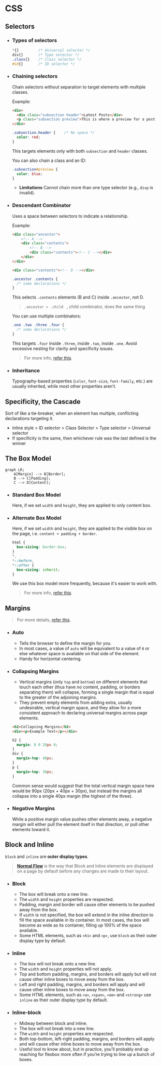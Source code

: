 ﻿  # CSS

## Selectors
- ### Types of selectors

	```css
	*{}			/* Universal selector */
	div{}		/* Type selector */
	.class{}	/* Class selector */
	#id{}		/* ID selector */
	```
- ### Chaining selectors

	Chain selectors without separation to target elements with multiple classes.

	Example:
	
	```html
	<div>
	  <div class="subsection header">Latest Posts</div>
	  <p class="subsection preview">This is where a preview for a post might go.</p>
	</div>
	```
	```css
	.subsection.header {	/* No space */
	  color: red;
	}
	```
	This targets elements only with both `subsection` and `header` classes.

	You can also chain a class and an ID:
	
	```css
	.subsection#preview {
	  color: blue;
	}
	```

	- **Limitations**
	Cannot chain more than one type selector (e.g., `divp` is invalid).

- ### Descendant Combinator
	Uses a space between selectors to indicate a relationship.

	Example:
	
	```html
	<div class="ancestor">
		<!-- A -->
		<div class="contents">
			<!-- B -->
			<div class="contents"><!-- C --></div>
		</div>
	</div>
	
	<div class="contents"><!-- D --></div>
	```
	```css
	.ancestor .contents {
	  /* some declarations */
	}
	```
	
	This selects `.contents` elements (B and C) inside `.ancestor`, not D.
	> `.ancestor > .child ` , child combinator, does the same thing

	You can use multiple combinators:
	
	```css
	.one .two .three .four {
	  /* some declarations */
	}
	```
	This targets `.four` inside `.three`, inside `.two`, inside `.one`. Avoid excessive nesting for clarity and specificity issues.
	> For more info, [refer this](https://www.theodinproject.com/lessons/foundations-intro-to-css#chaining-selectors).

- ### Inheritance
	Typography-based properties (`color`, `font-size`, `font-family`, etc.) are usually inherited, while most other properties aren’t.

## Specificity, the Cascade

Sort of like a tie-breaker, when an element has multiple, conflicting declarations targeting it.  
- Inline style > ID selector > Class Selector > Type selector > Universal selector
- If specificity is the same, then whichever rule was the _last_ defined is the winner


## The Box Model


```mermaid
graph LR;
    A[Margin] --> B[Border];
    B --> C[Padding];
    C --> D[Content];
```
- ### Standard Box Model
	Here, if we set `width` and `height`, they are applied to only content box. 
- ### Alternate Box Model
	Here, if we set `width` and `height`, they are applied to the visible box on the page, i.e. `content + padding + border`. 
	
	```css
	html {
	  box-sizing: border-box;
	}
	*,
	*::before,
	*::after {
	  box-sizing: inherit;
	}
	```
	We use this box model more frequently, because it's easier to work with.
	> For more info, [refer this](https://developer.mozilla.org/en-US/docs/Learn/CSS/Building_blocks/The_box_model#the_standard_css_box_model).




## Margins

> For more details, [refer this](https://css-tricks.com/almanac/properties/m/margin/).
- ### Auto
	- Tells the browser to define the margin for you.
	- In most cases, a value of `auto` will be equivalent to a value of `0` or else whatever space is available on that side of the element.
	- Handy for horizontal centering.

- ### Collapsing Margins
	- Vertical margins (only `top` and `bottom`) on different elements that touch each other (thus have no content, padding, or borders separating them) will collapse, forming a single margin that is equal to the greater of the adjoining margins.
	- They prevent empty elements from adding extra, usually undesirable, vertical margin space, and they allow for a more consistent approach to declaring universal margins across page elements.
	
	```html
	<h2>Collapsing Margins</h2>
	<div><p>Example Text</p></div>
	```
	```css
	h2 {
	  margin: 0 0 20px 0;
	}
	div {
      margin-top: 40px;  
	}
	p {
      margin-top: 30px;
	}
	```
	Common sense would suggest that the total vertical margin space here would be 90px (20px + 40px + 30px), but instead the margins all collapse into a single 40px margin (the highest of the three).

- ### Negative Margins
	While a positive margin value pushes other elements away, a negative margin will either pull the element itself in that direction, or pull other elements toward it.
	

## Block and Inline

`block` and `inline` are **outer display types**.

> [**Normal Flow**](https://developer.mozilla.org/en-US/docs/Learn/CSS/CSS_layout/Normal_Flow) is the way that Block and Inline elements are displayed on a page by default before any changes are made to their layout.

-  ### Block
	-   The box will break onto a new line.
	-   The `width` and `height` properties are respected.
	-   Padding, margin and border will cause other elements to be pushed away from the box.
	-   If `width` is not specified, the box will extend in the inline direction to fill the space available in its container. In most cases, the box will become as wide as its container, filling up 100% of the space available.
	- Some HTML elements, such as `<h1>` and `<p>`, use `block` as their outer display type by default.

- ### Inline
	-   The box will not break onto a new line.
	-   The `width` and `height` properties will not apply.
	-   Top and bottom padding, margins, and borders will apply but will not cause other inline boxes to move away from the box.
	-   Left and right padding, margins, and borders will apply and will cause other inline boxes to move away from the box.
	- Some HTML elements, such as `<a>`, `<span>`, `<em>` and `<strong>` use `inline` as their outer display type by default.

- ### Inline-block
	- Midway between block and inline.
	- The box will not break into a new line.
	-  The `width` and `height` properties are respected.
	- Both top-bottom, left-right padding, margins, and borders will apply and will cause other inline boxes to move away from the box.
	- Useful tool to know about, but in practice, you’ll probably end up reaching for flexbox more often if you’re trying to line up a bunch of boxes.